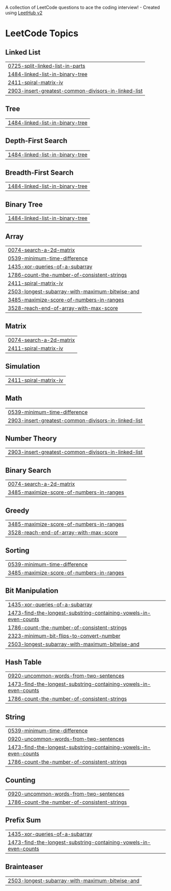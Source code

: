 A collection of LeetCode questions to ace the coding interview! - Created using [LeetHub v2](https://github.com/arunbhardwaj/LeetHub-2.0)
<!---LeetCode Topics Start-->
# LeetCode Topics
## Linked List
|  |
| ------- |
| [0725-split-linked-list-in-parts](https://github.com/prudvi-satya-teja/LeetCode/tree/master/0725-split-linked-list-in-parts) |
| [1484-linked-list-in-binary-tree](https://github.com/prudvi-satya-teja/LeetCode/tree/master/1484-linked-list-in-binary-tree) |
| [2411-spiral-matrix-iv](https://github.com/prudvi-satya-teja/LeetCode/tree/master/2411-spiral-matrix-iv) |
| [2903-insert-greatest-common-divisors-in-linked-list](https://github.com/prudvi-satya-teja/LeetCode/tree/master/2903-insert-greatest-common-divisors-in-linked-list) |
## Tree
|  |
| ------- |
| [1484-linked-list-in-binary-tree](https://github.com/prudvi-satya-teja/LeetCode/tree/master/1484-linked-list-in-binary-tree) |
## Depth-First Search
|  |
| ------- |
| [1484-linked-list-in-binary-tree](https://github.com/prudvi-satya-teja/LeetCode/tree/master/1484-linked-list-in-binary-tree) |
## Breadth-First Search
|  |
| ------- |
| [1484-linked-list-in-binary-tree](https://github.com/prudvi-satya-teja/LeetCode/tree/master/1484-linked-list-in-binary-tree) |
## Binary Tree
|  |
| ------- |
| [1484-linked-list-in-binary-tree](https://github.com/prudvi-satya-teja/LeetCode/tree/master/1484-linked-list-in-binary-tree) |
## Array
|  |
| ------- |
| [0074-search-a-2d-matrix](https://github.com/prudvi-satya-teja/LeetCode/tree/master/0074-search-a-2d-matrix) |
| [0539-minimum-time-difference](https://github.com/prudvi-satya-teja/LeetCode/tree/master/0539-minimum-time-difference) |
| [1435-xor-queries-of-a-subarray](https://github.com/prudvi-satya-teja/LeetCode/tree/master/1435-xor-queries-of-a-subarray) |
| [1786-count-the-number-of-consistent-strings](https://github.com/prudvi-satya-teja/LeetCode/tree/master/1786-count-the-number-of-consistent-strings) |
| [2411-spiral-matrix-iv](https://github.com/prudvi-satya-teja/LeetCode/tree/master/2411-spiral-matrix-iv) |
| [2503-longest-subarray-with-maximum-bitwise-and](https://github.com/prudvi-satya-teja/LeetCode/tree/master/2503-longest-subarray-with-maximum-bitwise-and) |
| [3485-maximize-score-of-numbers-in-ranges](https://github.com/prudvi-satya-teja/LeetCode/tree/master/3485-maximize-score-of-numbers-in-ranges) |
| [3528-reach-end-of-array-with-max-score](https://github.com/prudvi-satya-teja/LeetCode/tree/master/3528-reach-end-of-array-with-max-score) |
## Matrix
|  |
| ------- |
| [0074-search-a-2d-matrix](https://github.com/prudvi-satya-teja/LeetCode/tree/master/0074-search-a-2d-matrix) |
| [2411-spiral-matrix-iv](https://github.com/prudvi-satya-teja/LeetCode/tree/master/2411-spiral-matrix-iv) |
## Simulation
|  |
| ------- |
| [2411-spiral-matrix-iv](https://github.com/prudvi-satya-teja/LeetCode/tree/master/2411-spiral-matrix-iv) |
## Math
|  |
| ------- |
| [0539-minimum-time-difference](https://github.com/prudvi-satya-teja/LeetCode/tree/master/0539-minimum-time-difference) |
| [2903-insert-greatest-common-divisors-in-linked-list](https://github.com/prudvi-satya-teja/LeetCode/tree/master/2903-insert-greatest-common-divisors-in-linked-list) |
## Number Theory
|  |
| ------- |
| [2903-insert-greatest-common-divisors-in-linked-list](https://github.com/prudvi-satya-teja/LeetCode/tree/master/2903-insert-greatest-common-divisors-in-linked-list) |
## Binary Search
|  |
| ------- |
| [0074-search-a-2d-matrix](https://github.com/prudvi-satya-teja/LeetCode/tree/master/0074-search-a-2d-matrix) |
| [3485-maximize-score-of-numbers-in-ranges](https://github.com/prudvi-satya-teja/LeetCode/tree/master/3485-maximize-score-of-numbers-in-ranges) |
## Greedy
|  |
| ------- |
| [3485-maximize-score-of-numbers-in-ranges](https://github.com/prudvi-satya-teja/LeetCode/tree/master/3485-maximize-score-of-numbers-in-ranges) |
| [3528-reach-end-of-array-with-max-score](https://github.com/prudvi-satya-teja/LeetCode/tree/master/3528-reach-end-of-array-with-max-score) |
## Sorting
|  |
| ------- |
| [0539-minimum-time-difference](https://github.com/prudvi-satya-teja/LeetCode/tree/master/0539-minimum-time-difference) |
| [3485-maximize-score-of-numbers-in-ranges](https://github.com/prudvi-satya-teja/LeetCode/tree/master/3485-maximize-score-of-numbers-in-ranges) |
## Bit Manipulation
|  |
| ------- |
| [1435-xor-queries-of-a-subarray](https://github.com/prudvi-satya-teja/LeetCode/tree/master/1435-xor-queries-of-a-subarray) |
| [1473-find-the-longest-substring-containing-vowels-in-even-counts](https://github.com/prudvi-satya-teja/LeetCode/tree/master/1473-find-the-longest-substring-containing-vowels-in-even-counts) |
| [1786-count-the-number-of-consistent-strings](https://github.com/prudvi-satya-teja/LeetCode/tree/master/1786-count-the-number-of-consistent-strings) |
| [2323-minimum-bit-flips-to-convert-number](https://github.com/prudvi-satya-teja/LeetCode/tree/master/2323-minimum-bit-flips-to-convert-number) |
| [2503-longest-subarray-with-maximum-bitwise-and](https://github.com/prudvi-satya-teja/LeetCode/tree/master/2503-longest-subarray-with-maximum-bitwise-and) |
## Hash Table
|  |
| ------- |
| [0920-uncommon-words-from-two-sentences](https://github.com/prudvi-satya-teja/LeetCode/tree/master/0920-uncommon-words-from-two-sentences) |
| [1473-find-the-longest-substring-containing-vowels-in-even-counts](https://github.com/prudvi-satya-teja/LeetCode/tree/master/1473-find-the-longest-substring-containing-vowels-in-even-counts) |
| [1786-count-the-number-of-consistent-strings](https://github.com/prudvi-satya-teja/LeetCode/tree/master/1786-count-the-number-of-consistent-strings) |
## String
|  |
| ------- |
| [0539-minimum-time-difference](https://github.com/prudvi-satya-teja/LeetCode/tree/master/0539-minimum-time-difference) |
| [0920-uncommon-words-from-two-sentences](https://github.com/prudvi-satya-teja/LeetCode/tree/master/0920-uncommon-words-from-two-sentences) |
| [1473-find-the-longest-substring-containing-vowels-in-even-counts](https://github.com/prudvi-satya-teja/LeetCode/tree/master/1473-find-the-longest-substring-containing-vowels-in-even-counts) |
| [1786-count-the-number-of-consistent-strings](https://github.com/prudvi-satya-teja/LeetCode/tree/master/1786-count-the-number-of-consistent-strings) |
## Counting
|  |
| ------- |
| [0920-uncommon-words-from-two-sentences](https://github.com/prudvi-satya-teja/LeetCode/tree/master/0920-uncommon-words-from-two-sentences) |
| [1786-count-the-number-of-consistent-strings](https://github.com/prudvi-satya-teja/LeetCode/tree/master/1786-count-the-number-of-consistent-strings) |
## Prefix Sum
|  |
| ------- |
| [1435-xor-queries-of-a-subarray](https://github.com/prudvi-satya-teja/LeetCode/tree/master/1435-xor-queries-of-a-subarray) |
| [1473-find-the-longest-substring-containing-vowels-in-even-counts](https://github.com/prudvi-satya-teja/LeetCode/tree/master/1473-find-the-longest-substring-containing-vowels-in-even-counts) |
## Brainteaser
|  |
| ------- |
| [2503-longest-subarray-with-maximum-bitwise-and](https://github.com/prudvi-satya-teja/LeetCode/tree/master/2503-longest-subarray-with-maximum-bitwise-and) |
<!---LeetCode Topics End-->